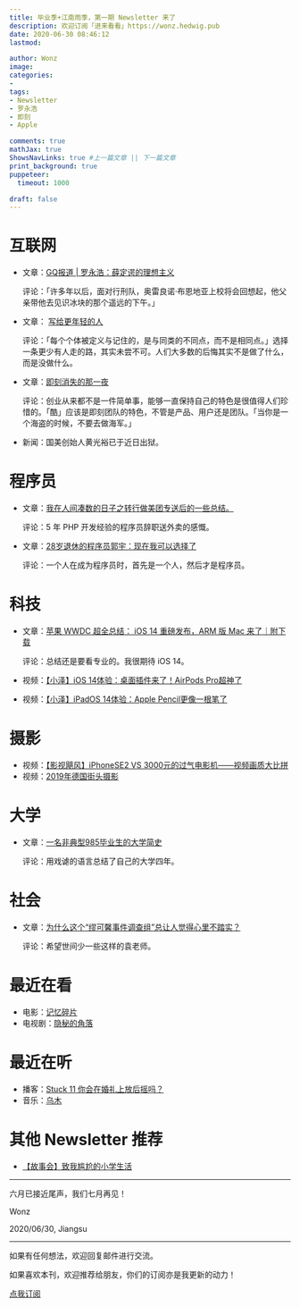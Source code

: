 ```yaml
---
title: 毕业季+江南雨季，第一期 Newsletter 来了
description: 欢迎订阅「进来看看」https://wonz.hedwig.pub
date: 2020-06-30 08:46:12
lastmod:

author: Wonz
image: 
categories:
- 
tags:
- Newsletter
- 罗永浩
- 即刻
- Apple

comments: true
mathJax: true
ShowsNavLinks: true #上一篇文章 || 下一篇文章
print_background: true
puppeteer:
  timeout: 1000

draft: false
---
```

# 互联网

* 文章：[GQ报道 | 罗永浩：薛定谔的理想主义](https://mp.weixin.qq.com/s?__biz=MjM5MDA1ODAzMg==&mid=2651162515&idx=1&sn=0e58ba8fb7eafb6b1946b6f60053e09b&chksm=bdbbb4cc8acc3ddac045c1300a4f4a90649ab7c19eebdef728bdc1c63574250244d8f5fae401&mpshare=1&scene=1&srcid=&sharer_sharetime=1593479286872&sharer_shareid=98be2b754936f08d103cd3be4f2da5d7#rd)

  评论：「许多年以后，面对行刑队，奥雷良诺·布恩地亚上校将会回想起，他父亲带他去见识冰块的那个遥远的下午。」
* 文章： [写给更年轻的人](https://mp.weixin.qq.com/s?__biz=MjM5NDk5MTA0MQ==&mid=2652163021&idx=1&sn=25f0ced416b1f05971ad0a930bb482f1&chksm=bd1f35638a68bc757c05b56c6663e76c3881fa1baf9187f629f4d34b13de31dd969d5b18b58f&mpshare=1&scene=1&srcid=&sharer_sharetime=1593479305522&sharer_shareid=98be2b754936f08d103cd3be4f2da5d7#rd)

  评论：「每个个体被定义与记住的，是与同类的不同点，而不是相同点。」选择一条更少有人走的路，其实未尝不可。人们大多数的后悔其实不是做了什么，而是没做什么。
* 文章：[即刻消失的那一夜](https://mp.weixin.qq.com/s?__biz=MzU3Mjk1OTQ0Ng==&mid=2247485526&idx=1&sn=836bc7afbb47bfe707cbb66c28b895d9&chksm=fcc9b7efcbbe3ef9e3cc22fc98cda47b364c45f00a55b913af525be741c8c17b32863720230e&mpshare=1&scene=1&srcid=&sharer_sharetime=1593479880763&sharer_shareid=98be2b754936f08d103cd3be4f2da5d7#rd)

  评论：创业从来都不是一件简单事，能够一直保持自己的特色是很值得人们珍惜的。「酷」应该是即刻团队的特色，不管是产品、用户还是团队。「当你是一个海盗的时候，不要去做海军。」
* 新闻：国美创始人黄光裕已于近日出狱。

# 程序员

* 文章：[我在人间凑数的日子之转行做美团专送后的一些总结。](https://www.v2ex.com/t/685109#reply131)

  评论：5 年 PHP 开发经验的程序员辞职送外卖的感慨。
* 文章：[28岁退休的程序员郭宇：现在我可以选择了](https://mp.weixin.qq.com/s?__biz=MjEwMzA5NTcyMQ==&mid=2653115480&idx=1&sn=8effc1bca83169aadad87b3afc8d8d8c&chksm=4eb2b29e79c53b889fd38f14d686fdaa888dde3915a1dda523c93dba8bf2535e8ed671314e6f&mpshare=1&scene=1&srcid=0629Ees2oS76yXeKeIadzLwc&sharer_sharetime=1593418799396&sharer_shareid=6744df7654426ba39750ba43e5164de5#rd)

  评论：一个人在成为程序员时，首先是一个人，然后才是程序员。

# 科技

* 文章：[苹果 WWDC 超全总结： iOS 14 重磅发布，ARM 版 Mac 来了｜附下载](https://mp.weixin.qq.com/s?__biz=MjM5MjAyNDUyMA==&mid=2650552304&idx=1&sn=aa8360ee1dc8a88ad103a4646cd81cab&chksm=bea4055789d38c418e94514ffd5a70791dea3fec2980120541834fa9afa50d0775c6be52418c&mpshare=1&scene=1&srcid=&sharer_sharetime=1593480149124&sharer_shareid=98be2b754936f08d103cd3be4f2da5d7#rd)

  评论：总结还是要看专业的。我很期待 iOS 14。
* 视频：[【小泽】iOS 14体验：桌面插件来了！AirPods Pro超神了](https://www.bilibili.com/video/BV1QZ4y1H7dK)
* 视频：[【小泽】iPadOS 14体验：Apple Pencil更像一根笔了](https://www.bilibili.com/video/BV1VV411k7Tz)

# 摄影

* 视频：[【影视飓风】iPhoneSE2 VS 3000元的过气电影机——视频画质大比拼](https://www.bilibili.com/video/BV1Uk4y1z78g)
* 视频：[2019年德国街头摄影](https://www.bilibili.com/video/BV1cJ411778B)

# 大学

* 文章：[一名非典型985毕业生的大学简史](https://mp.weixin.qq.com/s?__biz=MzAwNDM0OTU3Ng==&mid=2654705884&idx=1&sn=5906f3dc8a66128d57bc27718ef994e1&chksm=80e2733bb795fa2d0a981d123f0280edff214797c763767c0c3824bd6f62a43fe6c5d65acf92&mpshare=1&scene=1&srcid=&sharer_sharetime=1593479665686&sharer_shareid=98be2b754936f08d103cd3be4f2da5d7#rd)

  评论：用戏谑的语言总结了自己的大学四年。

# 社会

* 文章：[为什么这个“缪可馨事件调查组”总让人觉得心里不踏实？](https://mp.weixin.qq.com/s?__biz=MjM5ODAzNTc2NA==&mid=2652885401&idx=1&sn=03971336608af1d2f28b3d8bbbb859fd&chksm=bd3b99c28a4c10d43e14c1a6bf820d9a0c9db0842d55e0988feca10341cbc088e5d45cf67042&mpshare=1&scene=1&srcid=&sharer_sharetime=1593479748510&sharer_shareid=98be2b754936f08d103cd3be4f2da5d7#rd)

  评论：希望世间少一些这样的袁老师。

# 最近在看

* 电影：[记忆碎片](https://movie.douban.com/subject/1304447/)
* 电视剧：[隐秘的角落](https://movie.douban.com/subject/33404425/)

# 最近在听

* 播客：[Stuck 11 你会在婚礼上放后摇吗？](https://www.xiaoyuzhoufm.com/episode/5ef4b71b418a84a04689dcc0?s=eyJ1IjoiNWU3YzVlNDBhMmYyZTUwM2NlYzM2ZDQzIiwiZCI6MX0%3D)
* 音乐：[乌木](https://music.163.com/#/song?id=416385912)

# 其他 Newsletter 推荐

* [【故事会】致我尴尬的小学生活](https://thinktwice.hedwig.pub/i/gu-shi-hui-zhi-wo-gan-ga-de-xiao-xue-sheng-huo)

---

六月已接近尾声，我们七月再见！

Wonz

2020/06/30, Jiangsu

---

如果有任何想法，欢迎回复邮件进行交流。

如果喜欢本刊，欢迎推荐给朋友，你们的订阅亦是我更新的动力！

[点我订阅](https://wonz.hedwig.pub)
